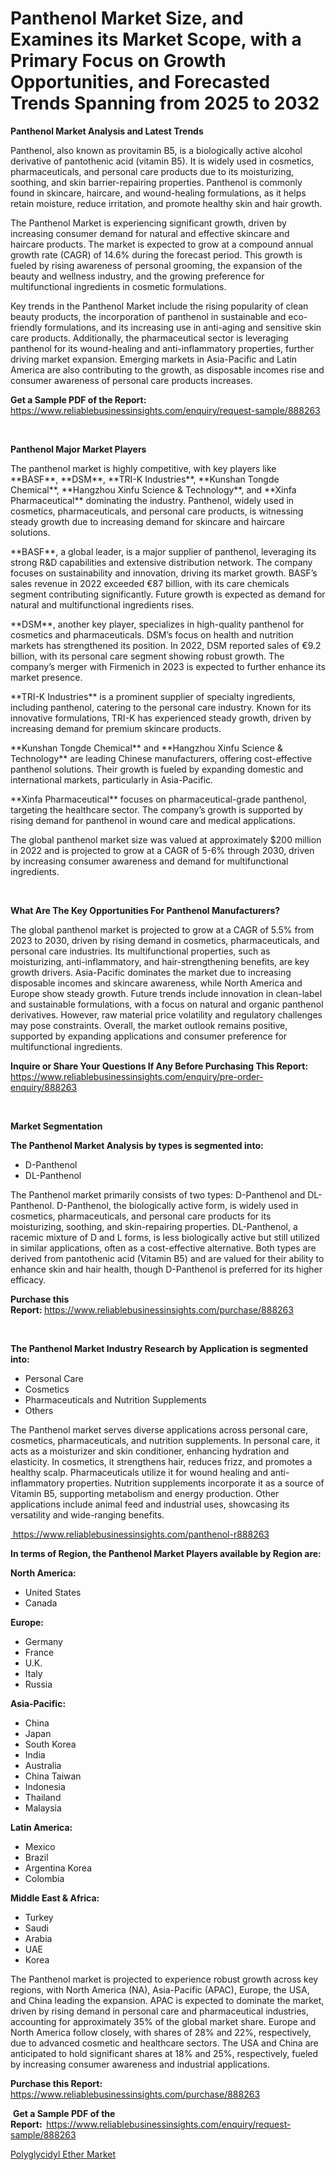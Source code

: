 <p><h1>Panthenol Market Size, and Examines its Market Scope, with a Primary Focus on Growth Opportunities, and Forecasted Trends Spanning from 2025 to 2032</h1></p><p><strong>Panthenol Market Analysis and Latest Trends</strong></p>
<p><p>Panthenol, also known as provitamin B5, is a biologically active alcohol derivative of pantothenic acid (vitamin B5). It is widely used in cosmetics, pharmaceuticals, and personal care products due to its moisturizing, soothing, and skin barrier-repairing properties. Panthenol is commonly found in skincare, haircare, and wound-healing formulations, as it helps retain moisture, reduce irritation, and promote healthy skin and hair growth.</p><p>The Panthenol Market is experiencing significant growth, driven by increasing consumer demand for natural and effective skincare and haircare products. The market is expected to grow at a compound annual growth rate (CAGR) of 14.6% during the forecast period. This growth is fueled by rising awareness of personal grooming, the expansion of the beauty and wellness industry, and the growing preference for multifunctional ingredients in cosmetic formulations.</p><p>Key trends in the Panthenol Market include the rising popularity of clean beauty products, the incorporation of panthenol in sustainable and eco-friendly formulations, and its increasing use in anti-aging and sensitive skin care products. Additionally, the pharmaceutical sector is leveraging panthenol for its wound-healing and anti-inflammatory properties, further driving market expansion. Emerging markets in Asia-Pacific and Latin America are also contributing to the growth, as disposable incomes rise and consumer awareness of personal care products increases.</p></p>
<p><strong>Get a Sample PDF of the Report:&nbsp;</strong> <a href="https://www.reliablebusinessinsights.com/enquiry/request-sample/888263?utm_campaign=2205&utm_medium=2&utm_source=Github&utm_content=ia&utm_term=27012025&utm_id=panthenol">https://www.reliablebusinessinsights.com/enquiry/request-sample/888263</a></p>
<p>&nbsp;</p>
<p><strong>Panthenol Major Market Players</strong></p>
<p><p>The panthenol market is highly competitive, with key players like **BASF**, **DSM**, **TRI-K Industries**, **Kunshan Tongde Chemical**, **Hangzhou Xinfu Science & Technology**, and **Xinfa Pharmaceutical** dominating the industry. Panthenol, widely used in cosmetics, pharmaceuticals, and personal care products, is witnessing steady growth due to increasing demand for skincare and haircare solutions.</p><p>**BASF**, a global leader, is a major supplier of panthenol, leveraging its strong R&D capabilities and extensive distribution network. The company focuses on sustainability and innovation, driving its market growth. BASF’s sales revenue in 2022 exceeded €87 billion, with its care chemicals segment contributing significantly. Future growth is expected as demand for natural and multifunctional ingredients rises.</p><p>**DSM**, another key player, specializes in high-quality panthenol for cosmetics and pharmaceuticals. DSM’s focus on health and nutrition markets has strengthened its position. In 2022, DSM reported sales of €9.2 billion, with its personal care segment showing robust growth. The company’s merger with Firmenich in 2023 is expected to further enhance its market presence.</p><p>**TRI-K Industries** is a prominent supplier of specialty ingredients, including panthenol, catering to the personal care industry. Known for its innovative formulations, TRI-K has experienced steady growth, driven by increasing demand for premium skincare products.</p><p>**Kunshan Tongde Chemical** and **Hangzhou Xinfu Science & Technology** are leading Chinese manufacturers, offering cost-effective panthenol solutions. Their growth is fueled by expanding domestic and international markets, particularly in Asia-Pacific.</p><p>**Xinfa Pharmaceutical** focuses on pharmaceutical-grade panthenol, targeting the healthcare sector. The company’s growth is supported by rising demand for panthenol in wound care and medical applications.</p><p>The global panthenol market size was valued at approximately $200 million in 2022 and is projected to grow at a CAGR of 5-6% through 2030, driven by increasing consumer awareness and demand for multifunctional ingredients.</p></p>
<p>&nbsp;</p>
<p><strong>What Are The Key Opportunities For Panthenol Manufacturers?</strong></p>
<p><p>The global panthenol market is projected to grow at a CAGR of 5.5% from 2023 to 2030, driven by rising demand in cosmetics, pharmaceuticals, and personal care industries. Its multifunctional properties, such as moisturizing, anti-inflammatory, and hair-strengthening benefits, are key growth drivers. Asia-Pacific dominates the market due to increasing disposable incomes and skincare awareness, while North America and Europe show steady growth. Future trends include innovation in clean-label and sustainable formulations, with a focus on natural and organic panthenol derivatives. However, raw material price volatility and regulatory challenges may pose constraints. Overall, the market outlook remains positive, supported by expanding applications and consumer preference for multifunctional ingredients.</p></p>
<p><strong>Inquire or Share Your Questions If Any Before Purchasing This Report:</strong> <a href="https://www.reliablebusinessinsights.com/enquiry/pre-order-enquiry/888263?utm_campaign=2205&utm_medium=2&utm_source=Github&utm_content=ia&utm_term=27012025&utm_id=panthenol">https://www.reliablebusinessinsights.com/enquiry/pre-order-enquiry/888263</a></p>
<p>&nbsp;</p>
<p><strong>Market Segmentation</strong></p>
<p><strong>The Panthenol Market Analysis by types is segmented into:</strong></p>
<p><ul><li>D-Panthenol</li><li>DL-Panthenol</li></ul></p>
<p><p>The Panthenol market primarily consists of two types: D-Panthenol and DL-Panthenol. D-Panthenol, the biologically active form, is widely used in cosmetics, pharmaceuticals, and personal care products for its moisturizing, soothing, and skin-repairing properties. DL-Panthenol, a racemic mixture of D and L forms, is less biologically active but still utilized in similar applications, often as a cost-effective alternative. Both types are derived from pantothenic acid (Vitamin B5) and are valued for their ability to enhance skin and hair health, though D-Panthenol is preferred for its higher efficacy.</p></p>
<p><strong>Purchase this Report:&nbsp;</strong><a href="https://www.reliablebusinessinsights.com/purchase/888263?utm_campaign=2205&utm_medium=2&utm_source=Github&utm_content=ia&utm_term=27012025&utm_id=panthenol">https://www.reliablebusinessinsights.com/purchase/888263</a></p>
<p>&nbsp;</p>
<p><strong>The Panthenol Market Industry Research by Application is segmented into:</strong></p>
<p><ul><li>Personal Care</li><li>Cosmetics</li><li>Pharmaceuticals and Nutrition Supplements</li><li>Others</li></ul></p>
<p><p>The Panthenol market serves diverse applications across personal care, cosmetics, pharmaceuticals, and nutrition supplements. In personal care, it acts as a moisturizer and skin conditioner, enhancing hydration and elasticity. In cosmetics, it strengthens hair, reduces frizz, and promotes a healthy scalp. Pharmaceuticals utilize it for wound healing and anti-inflammatory properties. Nutrition supplements incorporate it as a source of Vitamin B5, supporting metabolism and energy production. Other applications include animal feed and industrial uses, showcasing its versatility and wide-ranging benefits.</p></p>
<p><a href="https://www.reliablebusinessinsights.com/panthenol-r888263?utm_campaign=2205&utm_medium=2&utm_source=Github&utm_content=ia&utm_term=27012025&utm_id=panthenol">&nbsp;https://www.reliablebusinessinsights.com/panthenol-r888263</a></p>
<p><strong>In terms of Region, the Panthenol Market Players available by Region are:</strong></p>
<p>
    <p> <strong> North America: </strong>
        <ul>
            <li>United States</li>
            <li>Canada</li>
        </ul>
        </p> 
    <p> <strong> Europe: </strong>
        <ul>
            <li>Germany</li>
            <li>France</li>
            <li>U.K.</li>
            <li>Italy</li>
            <li>Russia</li>
        </ul>
        </p> 
    <p> <strong> Asia-Pacific: </strong>
        <ul>
            <li>China</li>
            <li>Japan</li>
            <li>South Korea</li>
            <li>India</li>
            <li>Australia</li>
            <li>China Taiwan</li>
            <li>Indonesia</li>
            <li>Thailand</li>
            <li>Malaysia</li>
        </ul>
        </p> 
    <p> <strong> Latin America: </strong>
        <ul>
            <li>Mexico</li>
            <li>Brazil</li>
            <li>Argentina Korea</li>
            <li>Colombia</li>
        </ul>
        </p> 
    <p> <strong> Middle East & Africa: </strong>
        <ul>
            <li>Turkey</li>
            <li>Saudi</li>
            <li>Arabia</li>
            <li>UAE</li>
            <li>Korea</li>
        </ul>
    </p>
    </p>
<p><p>The Panthenol market is projected to experience robust growth across key regions, with North America (NA), Asia-Pacific (APAC), Europe, the USA, and China leading the expansion. APAC is expected to dominate the market, driven by rising demand in personal care and pharmaceutical industries, accounting for approximately 35% of the global market share. Europe and North America follow closely, with shares of 28% and 22%, respectively, due to advanced cosmetic and healthcare sectors. The USA and China are anticipated to hold significant shares at 18% and 25%, respectively, fueled by increasing consumer awareness and industrial applications.</p></p>
<p><strong>Purchase this Report: </strong><a href="https://www.reliablebusinessinsights.com/purchase/888263?utm_campaign=2205&utm_medium=2&utm_source=Github&utm_content=ia&utm_term=27012025&utm_id=panthenol">https://www.reliablebusinessinsights.com/purchase/888263</a></p>
<p>&nbsp;<strong>Get a Sample PDF of the Report:&nbsp;&nbsp;</strong><a href="https://www.reliablebusinessinsights.com/enquiry/request-sample/888263?utm_campaign=2205&utm_medium=2&utm_source=Github&utm_content=ia&utm_term=27012025&utm_id=panthenol">https://www.reliablebusinessinsights.com/enquiry/request-sample/888263</a></p>
<p><strong></strong></p>
<p><p><a href="https://github.com/ElviraLeka1962/Market-Research-Report-List-1/blob/main/polyglycidyl-ether-market.md?utm_campaign=2205&utm_medium=2&utm_source=Github&utm_content=ia&utm_term=27012025&utm_id=panthenol">Polyglycidyl Ether Market</a></p></p>